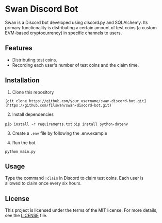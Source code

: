 # Swan Discord Bot

Swan is a Discord bot developed using discord.py and SQLAlchemy. Its primary functionality is distributing a certain amount of test coins (a custom EVM-based cryptocurrency) in specific channels to users.

## Features

- Distributing test coins.
- Recording each user's number of test coins and the claim time.

## Installation

1. Clone this repository

``[git clone https://github.com/your_username/swan-discord-bot.git](https://github.com/filswan/swan-discord-bot.git)``

2. Install dependencies

``pip install -r requirements.txt``
``pip install python-dotenv``

3. Create a `.env` file by following the .env.example

4. Run the bot

``python main.py``

## Usage

Type the command `!claim` in Discord to claim test coins. Each user is allowed to claim once every six hours.

## License

This project is licensed under the terms of the MIT license. For more details, see the [LICENSE](LICENSE) file.
